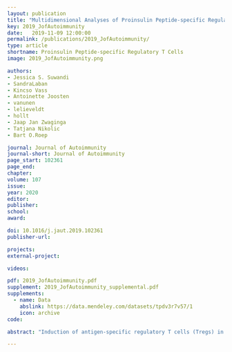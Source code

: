 ```yaml
---
layout: publication
title: "Multidimensional Analyses of Proinsulin Peptide-specific Regulatory T Cells Induced by Tolerogenic Dendritic Cells"
key: 2019_JofAutoimmunity
date:   2019-11-09 12:00:00
permalink: /publications/2019_JofAutoimmunity/
type: article
shortname: Proinsulin Peptide-specific Regulatory T Cells
image: 2019_JofAutoimmunity.png

authors:
- Jessica S. Suwandi
- SandraLaban
- Kincso Vass
- Antoinette Joosten
- vanunen
- lelieveldt
- hollt
- Jaap Jan Zwaginga
- Tatjana Nikolic
- Bart O.Roep

journal: Journal of Autoimmunity
journal-short: Journal of Autoimmunity
page_start: 102361
page_end:
chapter:
volume: 107
issue: 
year: 2020
editor:
publisher:
school:
award:

doi: 10.1016/j.jaut.2019.102361
publisher-url:

projects:
external-project: 

videos:

pdf: 2019_JofAutoimmunity.pdf
supplement: 2019_JofAutoimmunity_supplemental.pdf
supplements:
  - name: Data
    abslink: https://data.mendeley.com/datasets/tpdv3r7v57/1
    icon: archive
code: 

abstract: "Induction of antigen-specific regulatory T cells (Tregs) in vivo is the holy grail of current immune-regulating therapies in autoimmune diseases, such as type 1 diabetes. Tolerogenic dendritic cells (tolDCs) generated from monocytes by a combined treatment with vitamin D and dexamethasone (marked by CD52hi and CD86lo expression) induce antigen-specific Tregs. We evaluated the phenotypes of these Tregs using high-dimensional mass cytometry to identify a surface-based T cell signature of tolerogenic modulation. Naïve CD4+ T cells were stimulated with tolDCs or mature inflammatory DCs pulsed with proinsulin peptide, after which the suppressive capacity, cytokine production and phenotype of stimulated T cells were analysed. TolDCs induced suppressive T cell lines that were dominated by a naïve phenotype (CD45RA+CCR7+). These naïve T cells, however, did not show suppressive capacity, but were arrested in their naïve status. T cell cultures stimulated by tolDC further contained memory-like (CD45RA-CCR7-) T cells expressing regulatory markers Lag-3, CD161 and ICOS. T cells expressing CD25lo or CD25hi were most prominent and suppressed CD4+ proliferation, while CD25hi Tregs also effectively supressed effector CD8+ T cells. We conclude that tolDCs induce antigen-specific Tregs with various phenotypes. This extends our earlier findings pointing to a functionally diverse pool of antigen-induced and specific Tregs and provides the basis for immune-monitoring in clinical trials with tolDC."

---
```

